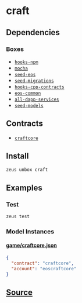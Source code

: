 
craft
====================







## Dependencies
### Boxes
* [`hooks-npm`](hooks-npm.md)
* [`mocha`](mocha.md)
* [`seed-eos`](seed-eos.md)
* [`seed-migrations`](seed-migrations.md)
* [`hooks-cpp-contracts`](hooks-cpp-contracts.md)
* [`eos-common`](eos-common.md)
* [`all-dapp-services`](all-dapp-services.md)
* [`seed-models`](seed-models.md)



## Contracts
* [`craftcore`](https://github.com/liquidapps-io/zeus-sdk/tree/master/boxes/groups/game/craft/contracts/eos/craftcore)
## Install
```bash
zeus unbox craft
```
## Examples
### Test 
```bash
zeus test
```








### Model Instances
#### [game/craftcore.json](https://github.com/liquidapps-io/zeus-sdk/tree/master/boxes/groups/game/craft/models/contract-deployments/craftcore.json)
```json
{
  "contract": "craftcore",
  "account": "eoscraftcore"
}
```
## [Source](https://github.com/liquidapps-io/zeus-sdk/tree/master/boxes/groups/game/craft)